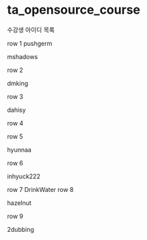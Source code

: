 # ta_opensource_course

수강생 아이디 목록

row 1
pushgerm


mshadows


row 2

dmking

row 3

dahisy

row 4

row 5

hyunnaa

row 6

inhyuck222

row 7
DrinkWater
row 8

hazelnut

row 9

2dubbing

